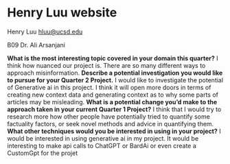 # Henry Luu website

Henry Luu hluu@ucsd.edu

B09 Dr. Ali Arsanjani

**What is the most interesting topic covered in your domain this quarter?**
I think how nuanced our project is. There are so many different ways to approach misinformation.
**Describe a potential investigation you would like to pursue for your Quarter 2 Project.**
I would like to investigate the potential of Generative ai in this project. I think it will open more doors in terms of creating new context data and generating context as to why some parts of articles may be misleading.
**What is a potential change you’d make to the approach taken in your current Quarter 1 Project?**
I think that I would try to research more how other people have potentially tried to quantify some factuality factors, or seek novel methods and advice in quantifying them.
**What other techniques would you be interested in using in your project?**
I would be interested in using generative ai in my project. It would be interesting to make api calls to ChatGPT or BardAi or even create a CustomGpt for the projet

